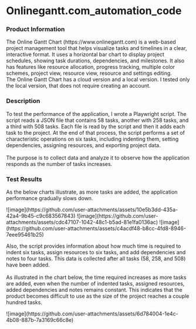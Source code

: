 # Onlinegantt.com_automation_code

<h3>Product Information</h3> <p> The Online Gantt Chart (https://www.onlinegantt.com) is a web-based project management tool that helps visualize tasks and timelines in a clear, interactive format. It uses a horizontal bar chart to display project schedules, showing task durations, dependencies, and milestones. It also has features like resource allocation, progress tracking, multiple color schemes, project view, resource view, resource and settings editing.<br>
The Online Gantt Chart has a cloud version and a local version. I tested only the local version, that does not require creating an account.
 </a> </p>

<h3>Description</h3> <p>To test the performance of the application, I wrote a Playwright script. The script reads a JSON file that contains 58 tasks, another with 258 tasks, and a third with 508 tasks. Each file is read by the script and then it adds each task to the project. At the end of that process, the script performs a set of characteristic operations on six tasks, including indenting them, setting dependencies, assigning resources, and exporting project data.<br>
<br>
The purpose is to collect data and analyze it to observe how the application responds as the number of tasks increases.</p>

<h3>Test Results</h3> <p>As the below charts illustrate, as more tasks are added, the application performance gradually slows down.  </p>
![image](https://github.com/user-attachments/assets/10e5b3dd-435a-42a4-9b45-c9c683567843)
![image](https://github.com/user-attachments/assets/cdc47107-1042-48c1-b5ad-81e1fa0136ac)
![image](https://github.com/user-attachments/assets/c4acdf48-b8cc-4fd8-8946-7eee95461b25)
<br>
<p>Also, the script provides information about how much time is required to indent six tasks, assign resources to six tasks, and add dependencies and notes to four tasks. This data is collected after all tasks (58, 258, and 508) have been added. <br>
<br>
As illustrated in the chart below, the time required increases as more tasks are added, even when the number of indented tasks, assigned resources, added dependencies and notes remains constant.  This indicates that the product becomes difficult to use as the size of the project reaches a couple hundred tasks.
</p>
![image](https://github.com/user-attachments/assets/6d784004-1e4c-4b08-887b-7a3169c66c8e)




